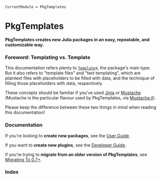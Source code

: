 ```@meta
CurrentModule = PkgTemplates
```

# PkgTemplates

**PkgTemplates creates new Julia packages in an easy, repeatable, and customizable way.**

### Foreword: Templating vs. Template

This documentation refers plenty to [`Template`](@ref)s, the package's main type.
But it also refers to "template files" and "text templating", which are plaintext files with placeholders to be filled with data, and the technique of filling those placeholders with data, respectively.

These concepts should be familiar if you've used [Jinja](https://palletsprojects.com/p/jinja) or [Mustache](https://mustache.github.io) (Mustache is the particular flavour used by PkgTemplates, via [Mustache.jl](https://github.com/jverzani/Mustache.jl)).

Please keep the difference between these two things in mind when reading this documentation!

### Documentation

If you're looking to **create new packages**, see the [User Guide](user.md).

If you want to **create new plugins**, see the [Developer Guide](developer.md).

if you're trying to **migrate from an older version of PkgTemplates**, see [Migrating To 0.7+](migrating.md).

### Index

```@index
```
